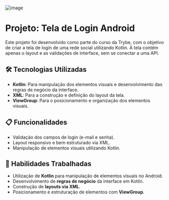 ![image](https://github.com/user-attachments/assets/7ca41446-db1d-43d4-8ca0-6e1f4ecdb3ae)

# Projeto: Tela de Login Android

Este projeto foi desenvolvido como parte do curso da Trybe, com o objetivo de criar a tela de login de uma rede social utilizando Kotlin. A tela contém apenas o layout e as validações de interface, sem se conectar a uma API.

## 🛠️ Tecnologias Utilizadas

- **Kotlin**: Para manipulação dos elementos visuais e desenvolvimento das regras de negócio da interface.
- **XML**: Para a construção e definição do layout da tela.
- **ViewGroup**: Para o posicionamento e organização dos elementos visuais.

## 📋 Funcionalidades

- Validação dos campos de login (e-mail e senha).
- Layout responsivo e bem estruturado via XML.
- Manipulação de elementos visuais utilizando Kotlin.

## 📝 Habilidades Trabalhadas

- Utilização de **Kotlin** para manipulação de elementos visuais no Android.
- Desenvolvimento de **regras de negócio** da interface em Kotlin.
- Construção de **layouts via XML**.
- Posicionamento e estruturação de elementos com **ViewGroup**.



